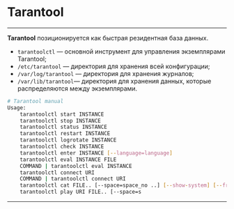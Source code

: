 # Tarantool
***
**Tarantool** позиционируется как быстрая резидентная база данных.
- `tarantoolctl` — основной инструмент для управления экземплярами Tarantool;  
- `/etc/tarantool` — директория для хранения всей конфигурации;  
- `/var/log/tarantool` — директория для хранения журналов;  
- `/var/lib/tarantool`— директория для хранения данных, которые распределяются между экземплярами.
``` bash
# Tarantool manual
Usage:
    tarantoolctl start INSTANCE
    tarantoolctl stop INSTANCE
    tarantoolctl status INSTANCE
    tarantoolctl restart INSTANCE
    tarantoolctl logrotate INSTANCE
    tarantoolctl check INSTANCE
    tarantoolctl enter INSTANCE [--language=language]
    tarantoolctl eval INSTANCE FILE
    COMMAND | tarantoolctl eval INSTANCE
    tarantoolctl connect URI
    COMMAND | tarantoolctl connect URI
    tarantoolctl cat FILE.. [--space=space_no ..] [--show-system] [--from=from_lsn] [--to=to_lsn] [--replica=replica_id ..]
    tarantoolctl play URI FILE.. [--space=s
```
***